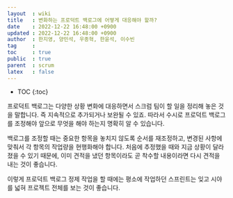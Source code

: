 ```yaml
---
layout  : wiki
title   : 변화하는 프로덕트 백로그에 어떻게 대응해야 할까?
date    : 2022-12-22 16:48:00 +0900
updated : 2022-12-22 16:48:00 +0900
author  : 한지영, 양민석, 우종혁, 한윤석, 이수빈
tag     :
toc     : true
public  : true
parent  : scrum
latex   : false
---
```

* TOC
{:toc}

프로덕트 백로그는 다양한 상황 변화에 대응하면서 스크럼 팀이 할 일을 정리해 놓은 것을 말합니다. 즉 지속적으로 추가되거나 보완될 수 있죠. 따라서 수시로 프로덕트 백로그를 조정해야 앞으로 무엇을 해야 하는지 명확히 알 수 있습니다.

백로그를 조정할 때는 중요한 항목을 놓치지 않도록 순서를 재조정하고, 변경된 사항에 맞춰서 각 항목의 작업량을 현행화해야 합니다. 처음에 추정했을 때와 지금 상황이 달라졌을 수 있기 때문에, 이미 견적을 냈던 항목이라도 곧 착수할 내용이라면 다시 견적을 내는 것이 좋습니다.

이렇게 프로덕트 백로그 정제 작업을 할 때에는 평소에 작업하던 스프린트는 잊고
시야를 넓혀 프로젝트 전체를 보는 것이 좋습니다.

